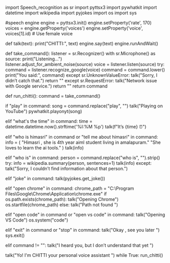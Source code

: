 import Speech_recognition as sr
import pyttsx3
import pywhatkit
import datetime
import wikipedia
import pyjokes
import os
import sys

#speech engine
engine = pyttsx3.init()
engine.setProperty('rate', 170)
voices = engine.getProperty('voices')
engine.setProperty('voice', voices[1].id)  # Use female voice

def talk(text):
    print("CHITTI:", text)
    engine.say(text)
    engine.runAndWait() 

def take_command():
    listener = sr.Recognizer()
    with sr.Microphone() as source:
        print("Listening...")    
        listener.adjust_for_ambient_noise(source)
        voice = listener.listen(source)
    try:
        command = listener.recognize_google(voice)
        command = command.lower()
        print("You said:", command)
    except sr.UnknownValueError:
        talk("Sorry, I didn’t catch that.")
        return ""
    except sr.RequestError:
        talk("Network issue with Google service.")
        return ""
    return command
    
def run_chitti():
    command = take_command()

  if "play" in command:
        song = command.replace("play", "")
        talk("Playing on YouTube")
        pywhatkit.playonyt(song)

   elif "what's the time" in command:
        time = datetime.datetime.now().strftime('%I:%M %p')
        talk(f"It’s {time} ⏰")

   elif "who is himasri" in command or "tell me about himasri" in command:
        info = (
            "Himasri , she is 4th year  aiml student living in amalapuram."
            "She loves to learn the ai tools."
        )
        talk(info)

   elif "who is" in command:
        person = command.replace("who is", "").strip()
        try:
            info = wikipedia.summary(person, sentences=1)
            talk(info)
        except:
            talk("Sorry, I couldn’t find information about that person.")

  elif "joke" in command:
        talk(pyjokes.get_joke())

  elif "open chrome" in command:
        chrome_path = "C:\\Program Files\\Google\\Chrome\\Application\\chrome.exe"
        if os.path.exists(chrome_path):
            talk("Opening Chrome")
            os.startfile(chrome_path)
        else:
            talk("Path not found ")

  elif "open code" in command or "open vs code" in command:
        talk("Opening VS Code")
        os.system("code")

  elif "exit" in command or "stop" in command:
        talk("Okay , see you later ")
        sys.exit()

  elif command != "":
        talk("I heard you, but I don’t understand that yet ")

talk("Yo! I'm CHITTI your personal voice assistant ")
while True:
    run_chitti()
